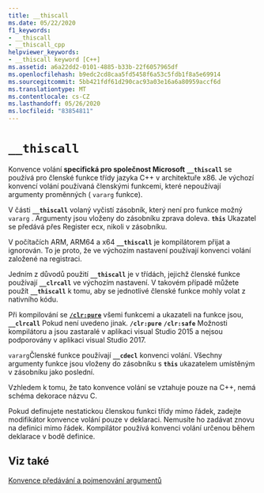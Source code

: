 ```yaml
---
title: __thiscall
ms.date: 05/22/2020
f1_keywords:
- __thiscall
- __thiscall_cpp
helpviewer_keywords:
- __thiscall keyword [C++]
ms.assetid: a6a22dd2-0101-4885-b33b-22f6057965df
ms.openlocfilehash: b9edc2cd8caa5fd5458f6a53c5fdb1f8a5e69914
ms.sourcegitcommit: 5bb421fdf61d290cac93a03e16a6a80959accf6d
ms.translationtype: MT
ms.contentlocale: cs-CZ
ms.lasthandoff: 05/26/2020
ms.locfileid: "83854811"
---
```

# `__thiscall`

Konvence volání **specifická pro společnost Microsoft** **`__thiscall`** se používá pro členské funkce třídy jazyka C++ v architektuře x86. Je výchozí konvencí volání používaná členskými funkcemi, které nepoužívají argumenty proměnných ( `vararg` funkce).

V části **`__thiscall`** volaný vyčistí zásobník, který není pro funkce možný `vararg` . Argumenty jsou vloženy do zásobníku zprava doleva. **`this`** Ukazatel se předává přes Register ecx, nikoli v zásobníku.

V počítačích ARM, ARM64 a x64 **`__thiscall`** je kompilátorem přijat a ignorován. To je proto, že ve výchozím nastavení používají konvenci volání založené na registraci.

Jedním z důvodů použití **`__thiscall`** je v třídách, jejichž členské funkce používají **`__clrcall`** ve výchozím nastavení. V takovém případě můžete použít **`__thiscall`** k tomu, aby se jednotlivé členské funkce mohly volat z nativního kódu.

Při kompilování se [**`/clr:pure`**](../build/reference/clr-common-language-runtime-compilation.md) všemi funkcemi a ukazateli na funkce jsou, **`__clrcall`** Pokud není uvedeno jinak. **`/clr:pure`** **`/clr:safe`** Možnosti kompilátoru a jsou zastaralé v aplikaci visual Studio 2015 a nejsou podporovány v aplikaci visual Studio 2017.

`vararg`Členské funkce používají **`__cdecl`** konvenci volání. Všechny argumenty funkce jsou vloženy do zásobníku s **`this`** ukazatelem umístěným v zásobníku jako poslední.

Vzhledem k tomu, že tato konvence volání se vztahuje pouze na C++, nemá schéma dekorace názvu C.

Pokud definujete nestatickou členskou funkci třídy mimo řádek, zadejte modifikátor konvence volání pouze v deklaraci. Nemusíte ho zadávat znovu na definici mimo řádek. Kompilátor používá konvenci volání určenou během deklarace v bodě definice.

## <a name="see-also"></a>Viz také

[Konvence předávání a pojmenování argumentů](../cpp/argument-passing-and-naming-conventions.md)
